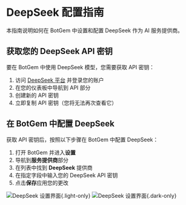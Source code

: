 # DeepSeek 配置指南

本指南说明如何在 BotGem 中设置和配置 DeepSeek 作为 AI 服务提供商。

## 获取您的 DeepSeek API 密钥

要在 BotGem 中使用 DeepSeek 模型，您需要获取 API 密钥：

1. 访问 [DeepSeek 平台](https://platform.deepseek.com/) 并登录您的账户
2. 在您的仪表板中导航到 API 部分
3. 创建新的 API 密钥
4. 立即复制 API 密钥（您将无法再次查看它）

## 在 BotGem 中配置 DeepSeek

获取 API 密钥后，按照以下步骤在 BotGem 中配置 DeepSeek：

1. 打开 BotGem 并进入**设置**
2. 导航到**服务提供商**部分
3. 在列表中找到 **DeepSeek** 提供商
4. 在指定字段中输入您的 DeepSeek API 密钥
5. 点击**保存**应用您的更改

![DeepSeek 设置界面](/deepseek.png){.light-only}
![DeepSeek 设置界面](/deepseek-dark.png){.dark-only}

